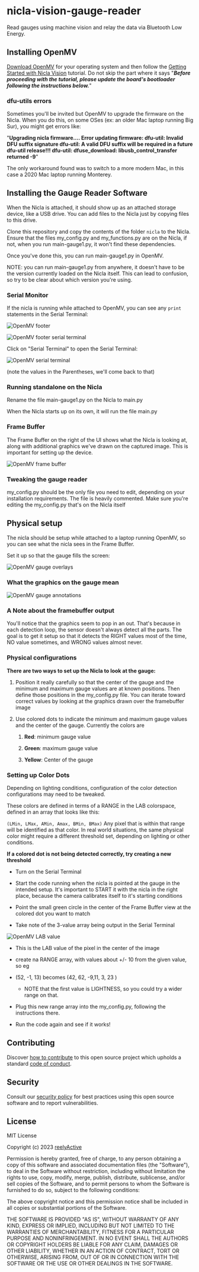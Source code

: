 nicla-vision-gauge-reader
=========================

Read gauges using machine vision and relay the data via Bluetooth Low Energy.


Installing OpenMV
-----------------

[Download OpenMV](https://openmv.io/pages/download) for your operating system and then follow the [Getting Started with Nicla Vision](https://docs.arduino.cc/tutorials/nicla-vision/getting-started) tutorial.  Do not skip the part where it says "***Before proceeding with the tutorial, please update the board's bootloader following the instructions below.***"

### dfu-utils errors

Sometimes you'll be invited but OpenMV to upgrade the firmware on the Nicla. When you do this, on some OSes (ex: an older Mac laptop running Big Sur), you might get errors like:

"**Upgrading nicla firmware…. Error updating firmware: dfu-util: Invalid DFU suffix signature dfu-util: A valid DFU suffix will be required in a future dfu-util release!!! dfu-util: dfuse_download: libusb_control_transfer returned -9**"

The only workaround found was to switch to a more modern Mac, in this case a 2020 Mac laptop running Monterey.


Installing the Gauge Reader Software
------------------------------------

When the Nicla is attached, it should show up as an attached storage device, like a USB drive. You can add files to the Nicla just by copying files to this drive.

Clone this repository and copy the contents of the folder `nicla` to the Nicla.  Ensure that the files my_config.py and my_functions.py are on the Nicla, if not, when you run main-gauge1.py, it won't find these dependencies.

Once you've done this, you can run main-gauge1.py in OpenMV.

NOTE: you can run main-gauge1.py from anywhere, it doesn't have to be the version currently loaded on the Nicla itself. This can lead to confusion, so try to be clear about which version you're using.

### Serial Monitor

If the nicla is running while attached to OpenMV, you can see any `print` statements in the Serial Terminal:

![OpenMV footer](https://reelyactive.github.io/nicla-vision-gauge-reader/images/openmv-footer-serial-terminal-wide.png)

![OpenMV footer serial terminal](https://reelyactive.github.io/nicla-vision-gauge-reader/images/openmv-footer-serial-terminal-zoom.png)

Click on "Serial Terminal" to open the Serial Terminal:

![OpenMV serial terminal](https://reelyactive.github.io/nicla-vision-gauge-reader/images/openmv-serial-terminal.png)

(note the values in the Parentheses, we'll come back to that)

### Running standalone on the Nicla

Rename the file main-gauge1.py on the Nicla to main.py

When the Nicla starts up on its own, it will run the file main.py

### Frame Buffer

The Frame Buffer on the right of the UI shows what the Nicla is looking at, along with additional graphics we've drawn on the captured image. This is important for setting up the device.

![OpenMV frame buffer](https://reelyactive.github.io/nicla-vision-gauge-reader/images/openmv-frame-buffer.png)

### Tweaking the gauge reader

my_config.py should be the only file you need to edit, depending on your installation requirements. The file is heavily commented. Make sure you're editing the my_config.py that's on the Nicla itself


Physical setup
--------------

The nicla should be setup while attached to a laptop running OpenMV, so you can see what the nicla sees in the Frame Buffer.   

Set it up so that the gauge fills the screen:

![OpenMV gauge overlays](https://reelyactive.github.io/nicla-vision-gauge-reader/images/openmv-gauge-overlays.png)

### What the graphics on the gauge mean

![OpenMV gauge annotations](https://reelyactive.github.io/nicla-vision-gauge-reader/images/openmv-gauge-annotations.png)

### A Note about the framebuffer output

You'll notice that the graphics seem to pop in an out. That's because in each detection loop, the sensor doesn't always detect all the parts. The goal is to get it setup so that it detects the RIGHT values most of the time, NO value sometimes, and WRONG values almost never.

### Physical configurations

**There are two ways to set up the Nicla to look at the gauge:**

1.  Position it really carefully so that the center of the gauge and the minimum and maximum gauge values are at known positions. Then define those positions in the my_config.py file. You can iterate toward correct values by looking at the graphics drawn over the framebuffer image

2. Use colored dots to indicate the minimum and maximum gauge values and the center of the gauge. Currently the colors are
   
   1. **Red**: minimum gauge value
   
   2. **Green**: maximum gauge value
   
   3. **Yellow**: Center of the gauge

### Setting up Color Dots

Depending on lighting conditions, configuration of the color detection configurations may need to be tweaked.

These colors are defined in terms of a RANGE in the LAB colorspace, defined in an array that looks like this: 

`(LMin, LMax, AMin, Amax, BMin, BMax)`
Any pixel that is within that range will be identified as that color. In real world situations, the same physical color might require a different threshold set, depending on lighting or other conditions.

**If a colored dot is not being detected correctly, try creating a new threshold**

- Turn on the Serial Terminal 

- Start the code running when the nicla is pointed at the gauge in the intended setup. It's important to START it with the nicla in the right place, because the camera calibrates itself to it's starting conditions

- Point the small green circle in the center of the Frame Buffer view at the colored dot you want to match

- Take note of the 3-value array being output in the Serial Terminal

![OpenMV LAB value](https://reelyactive.github.io/nicla-vision-gauge-reader/images/openmv-lab-value.png)

- This is the LAB value of the pixel in the center of the image

- create na RANGE array, with values about +/- 10 from the given value, so eg

- (52, -1, 13) becomes (42, 62, -9,11, 3, 23 )
  
  - NOTE that the first value is LIGHTNESS, so you could try a wider range on that.

- Plug this new range array into the my_config.py, following the instructions there.

- Run the code again and see if it works!


Contributing
------------

Discover [how to contribute](CONTRIBUTING.md) to this open source project which upholds a standard [code of conduct](CODE_OF_CONDUCT.md).


Security
--------

Consult our [security policy](SECURITY.md) for best practices using this open source software and to report vulnerabilities.


License
-------

MIT License

Copyright (c) 2023 [reelyActive](https://www.reelyactive.com)

Permission is hereby granted, free of charge, to any person obtaining a copy of this software and associated documentation files (the "Software"), to deal in the Software without restriction, including without limitation the rights to use, copy, modify, merge, publish, distribute, sublicense, and/or sell copies of the Software, and to permit persons to whom the Software is furnished to do so, subject to the following conditions:

The above copyright notice and this permission notice shall be included in all copies or substantial portions of the Software.

THE SOFTWARE IS PROVIDED "AS IS", WITHOUT WARRANTY OF ANY KIND, EXPRESS OR
IMPLIED, INCLUDING BUT NOT LIMITED TO THE WARRANTIES OF MERCHANTABILITY,
FITNESS FOR A PARTICULAR PURPOSE AND NONINFRINGEMENT. IN NO EVENT SHALL THE
AUTHORS OR COPYRIGHT HOLDERS BE LIABLE FOR ANY CLAIM, DAMAGES OR OTHER
LIABILITY, WHETHER IN AN ACTION OF CONTRACT, TORT OR OTHERWISE, ARISING FROM,
OUT OF OR IN CONNECTION WITH THE SOFTWARE OR THE USE OR OTHER DEALINGS IN
THE SOFTWARE.
